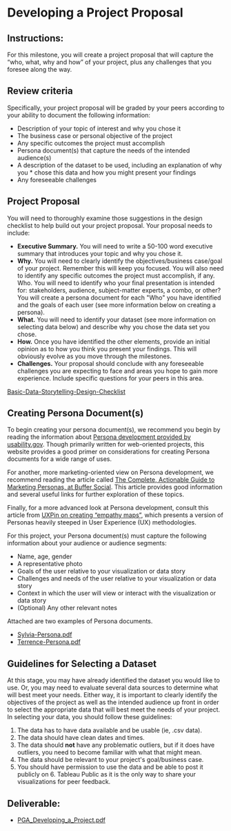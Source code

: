 # Developing a Project Proposal

## Instructions:
For this milestone, you will create a project proposal that will capture the “who, what, why and how” of your project, plus any challenges that you foresee along the way.

## Review criteria
Specifically, your project proposal will be graded by your peers according to your ability to document the following information:
* Description of your topic of interest and why you chose it
* The business case or personal objective of the project
* Any specific outcomes the project must accomplish
* Persona document(s) that capture the needs of the intended audience(s)
* A description of the dataset to be used, including an explanation of why you * chose this data and how you might present your findings
* Any foreseeable challenges

## Project Proposal
You will need to thoroughly examine those suggestions in the design checklist to help build out your project proposal. Your proposal needs to include:

* **Executive Summary.** You will need to write a 50-100 word executive summary that introduces your topic and why you chose it.
* **Why.** You will need to clearly identify the objectives/business case/goal of your project. Remember this will keep you focused. You will also need to identify any specific outcomes the project must accomplish, if any.
Who. You will need to identify who your final presentation is intended for: stakeholders, audience, subject-matter experts, a combo, or other? You will create a persona document for each "Who" you have identified and the goals of each user (see more information below on creating a persona).
* **What.** You will need to identify your dataset (see more information on selecting data below) and describe why you chose the data set you chose.
* **How.** Once you have identified the other elements, provide an initial opinion as to how you think you present your findings. This will obviously evolve as you move through the milestones.
* **Challenges.** Your proposal should conclude with any foreseeable challenges you are expecting to face and areas you hope to gain more experience. Include specific questions for your peers in this area.

[Basic-Data-Storytelling-Design-Checklist](./Basic-Data-Storytelling-Design-Checklist-TEMPLATE.pdf)

## Creating Persona Document(s)
To begin creating your persona document(s), we recommend you begin by reading the information about [Persona development provided by usability.gov](https://www.usability.gov/how-to-and-tools/methods/personas.html). Though primarily written for web-oriented projects, this website provides a good primer on considerations for creating Persona documents for a wide range of uses.

For another, more marketing-oriented view on Persona development, we recommend reading the article called [The Complete, Actionable Guide to Marketing Personas, at Buffer Social](https://blog.bufferapp.com/marketing-personas-beginners-guide). This article provides good information and several useful links for further exploration of these topics.  

Finally, for a more advanced look at Persona development, consult this article from [UXPin on creating “empathy maps”](https://www.uxpin.com/studio/blog/the-practical-guide-to-empathy-maps-creating-a-10-minute-persona/), which presents a version of Personas heavily steeped in User Experience (UX) methodologies.

For this project, your Persona document(s) must capture the following information about your audience or audience segments:
* Name, age, gender
* A representative photo
* Goals of the user relative to your visualization or data story
* Challenges and needs of the user relative to your visualization or data story
* Context in which the user will view or interact with the visualization or data story
* (Optional) Any other relevant notes

Attached are two examples of Persona documents.
* [Sylvia-Persona.pdf](./Sylvia-Persona.pdf)
* [Terrence-Persona.pdf](./Terrence-Persona.pdf)

## Guidelines for Selecting a Dataset

At this stage, you may have already identified the dataset you would like to use. Or, you may need to evaluate several data sources to determine what will best meet your needs. Either way, it is important to clearly identify the objectives of the project as well as the intended audience up front in order to select the appropriate data that will best meet the needs of your project. In selecting your data, you should follow these guidelines:

1. The data has to have data available and be usable (ie, .csv data).
2. The data should have clean dates and times.
3. The data should **not** have any problematic outliers, but if it does have outliers, you need to become familiar with what that might mean.
4. The data should be relevant to your project's goal/business case.
5. You should have permission to use the data and be able to post it publicly on 6. Tableau Public as it is the only way to share your visualizations for peer feedback.

## Deliverable:
* [PGA_Developing_a_Project.pdf](./PGA_Develoving_a_Project_Proposal_Final.pdf)
